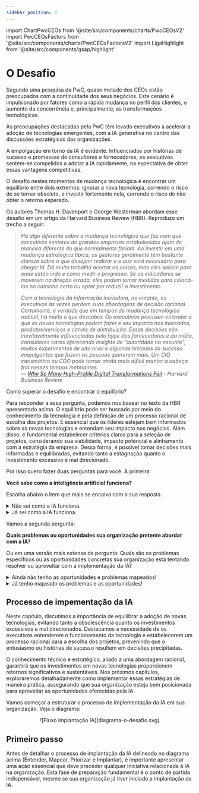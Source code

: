 ```yaml
---
sidebar_position: 3
---
```

import ChartPwcCEOs from '@site/src/components/charts/PwcCEOsV2'
import PwcCEOsFactors from '@site/src/components/charts/PwcCEOsFactorsV2'
import LigaHighlight from '@site/src/components/gsap/highlight'

# O Desafio
<ChartPwcCEOs />
<LigaHighlight />
Segundo uma pesquisa da PwC, quase metade dos CEOs estão preocupados com a continuidade dos seus negócios. Este cenário é impulsionado por fatores como a rápida mudança no perfil dos clientes, o aumento da concorrência e, principalmente, as transformações tecnológicas.

<PwcCEOsFactors />

As preocupações destacadas pela PwC têm levado executivos a <spam class="text-highlight">acelerar a adoção</spam> de tecnologias emergentes, com a IA generativa no centro das discussões estratégicas das organizações.

A empolgação em torno da IA é evidente. Influenciados por histórias de sucesso e promessas de consultores e fornecedores, os executivos sentem-se compelidos a <spam class="text-highlight">adotar a IA rapidamente</spam>, na expectativa de obter essas vantagens competitivas. 

O desafio nestes momentos de mudança tecnológica é encontrar um <spam class="text-highlight">equilíbrio</spam> entre dois extremos: ignorar a nova tecnologia, correndo o risco de se tornar obsoleto, e investir fortemente nela, correndo o risco de não obter o retorno esperado.

Os autores Thomas H. Davenport e George Westerman abordam esse desafio em um artigo da Harvard Business Review (HBR). Reproduzo um trecho a seguir:

>*Há algo diferente sobre a mudança tecnológica que faz com que executivos seniores de grandes empresas estabelecidas ajam de maneira <spam class="text-highlight">diferente do que normalmente fariam</spam>. Ao investir em uma mudança estratégica típica, os gestores geralmente têm bastante clareza sobre o que desejam realizar e o que será necessário para chegar lá. Dá muito trabalho acertar as coisas, mas eles sabem para onde estão indo e como medir o progresso. Se os indicadores se moverem na direção errada, eles podem tomar medidas para colocá-los no caminho certo ou optar por reduzir o investimento.*
>
>*Com a tecnologia da informação inovadora, no entanto, os executivos às vezes <spam class="text-highlight">perdem suas abordagens de decisão racional</spam>. Certamente, é verdade que em tempos de mudança tecnológica radical, há muito o que descobrir. Os executivos precisam entender o que as novas tecnologias podem fazer e seu impacto nos mercados, produtos/serviços e canais de distribuição. Essas decisões são inevitavelmente influenciadas pelo *hype* dos fornecedores e da mídia, consultores caros oferecendo *insights* de “autoridade no assunto”, muitos experimentos de alto nível e algumas histórias de sucesso empolgantes que fazem as pessoas quererem mais. Um CIO carismático ou CDO pode tornar ainda mais difícil manter a cabeça fria nesses tempos inebriantes.*<br />
>— *[Why So Many High-Profile Digital Transformations Fail](https://hbr.org/2018/03/why-so-many-high-profile-digital-transformations-fail) - Harvard Business Review*

Como superar o desafio e encontrar o equilíbrio?

Para responder a essa pergunta, podemos nos basear no texto da HBR apresentado acima. O equilíbrio pode ser buscado por meio do <spam class="text-highlight">conhecimento da tecnologia e pela definição de um processo racional de escolha dos projetos</spam>. É essencial que os líderes estejam bem informados sobre as novas tecnologias e entendam seu impacto nos negócios. Além disso, é fundamental estabelecer critérios claros para a seleção de projetos, considerando sua viabilidade, impacto potencial e alinhamento com a estratégia da empresa. Dessa forma, é possível tomar decisões mais informadas e equilibradas, evitando tanto a estagnação quanto o investimento excessivo e mal direcionado.

Por isso quero fazer duas perguntas para você. A primeira:

<FAIcon icon="fa-circle-question" size="1x" /> **Você sabe como a inteligência artificial funciona?**

Escolha abaixo o item que mais se encaixa com a sua resposta.
<details>
  <summary>Não sei como a IA funciona.</summary>

Os executivos precisam entender o que a IA é capaz de fazer e a partir disso entender seu impacto nos mercados, produtos/serviços e canais de distribuição. O entendimento dos 'bastidores' da IA, hoje dominado por poucos, permitirá que você aproveite ao máximo essa tecnologia inovadora.

Dediquei neste material um capítulo com o propósito de esclarecer o funcionamento da IA.
</details>
<details>
  <summary>Já sei como a IA funciona.</summary>

Muitos acreditam que a Inteligência Artificial é um território exclusivo dos especialistas em TI, mas os executivos que dominam os princípios por trás dessa tecnologia não apenas têm uma vantagem competitiva, mas também a capacidade de desbloquear oportunidades inéditas e moldar o futuro de seus negócios. 
</details>

Vamos a segunda pergunta:

<FAIcon icon="fa-circle-question" size="1x" /> **Quais problemas ou oportunidades sua organização pretente abordar com a IA?**

Ou em uma versão mais extensa da pergunta: Quais são os problemas específicos ou as oportunidades concretas sua organização está tentando resolver ou aproveitar com a implementação da IA?

<details>
  <summary>Ainda não tenho as oportunidades e problemas mapeados!</summary>

O sucesso da implementação da IA na sua organização depende da identificação clara dos problemas específicos ou das oportunidades concretas que deseja resolver ou aproveitar com a IA. Sem essa clareza, corre-se o risco de desperdiçar recursos e não obter os resultados esperados.

Nos próximos capítulos, sugerirei uma estratégia para realizar esse mapeamento, ajudando a identificar áreas críticas e oportunidades promissoras onde a IA pode trazer benefícios significativos.
</details>
<details>
  <summary>Já tenho mapeado os problemas e as oportunidades!</summary>

Ter uma resposta clara para 'Quais problemas ou oportunidades queremos abordar com a IA?' é um passo essencial para o sucesso da implementação da IA na organização. Nos próximos capítulos, sugerirei um processo de priorização e um guia passo a passo para a implementação eficaz da IA, garantindo que você aproveite ao máximo essa tecnologia inovadora e obtenha os resultados desejados.

Nos próximos capítulos vou sugerir um processo de como priorizar e o passo a passo para a sua implantação.  
</details>

## Processo de impementação da IA
Neste capítulo, discutimos a importância de <spam class="text-highlight">equilibrar a adoção de novas tecnologias</spam>, evitando tanto a obsolescência quanto os investimentos excessivos e mal direcionados. Destacamos a necessidade de os executivos <spam class="text-highlight">entenderem o funcionamento</spam> da tecnologia e estabelecerem um <spam class="text-highlight">processo</spam> racional para a escolha dos projetos, prevenindo que o entusiasmo ou histórias de sucesso resultem em decisões precipitadas.

O conhecimento técnico e estratégico, aliado a uma abordagem racional, garantirá que os investimentos em novas tecnologias proporcionem retornos significativos e <spam class="text-highlight">sustentáveis</spam>. Nos próximos capítulos, exploraremos detalhadamente como implementar essas estratégias de maneira prática, assegurando que sua organização esteja bem posicionada para aproveitar as oportunidades oferecidas pela IA.

Vamos começar a estruturar o processo de implementação da IA em sua organização. Veja o diagrama:

<center>
![Fluxo implantação IA](diagrama-o-desafio.svg)
</center>

## Primeiro passo
Antes de detalhar o processo de implantação da IA delineado no diagrama acima (Entender, Mapear, Priorizar e Implantar), é importante apresentar <spam class="text-highlight">uma ação essencial que deve preceder qualquer iniciativa relacionada à IA na organização</spam>. Esta fase de preparação fundamental é o ponto de partida indispensável, mesmo se sua organização já tiver iniciado a implantação da IA.
<br />
<br />
<br />
